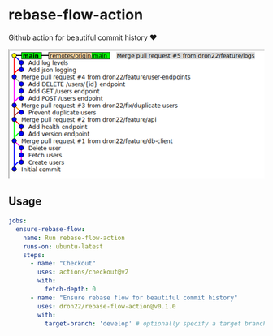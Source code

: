 # rebase-flow-action

Github action for beautiful commit history :heart:

![beautiful commit history example](images/beautiful-history.png?raw=true "Beautiful commit history")

## Usage

```yaml
jobs:
  ensure-rebase-flow:
    name: Run rebase-flow-action
    runs-on: ubuntu-latest
    steps:
      - name: "Checkout"
        uses: actions/checkout@v2
        with:
          fetch-depth: 0
      - name: "Ensure rebase flow for beautiful commit history"
        uses: dron22/rebase-flow-action@v0.1.0
        with:
          target-branch: 'develop' # optionally specify a target branch (default: main)
```

